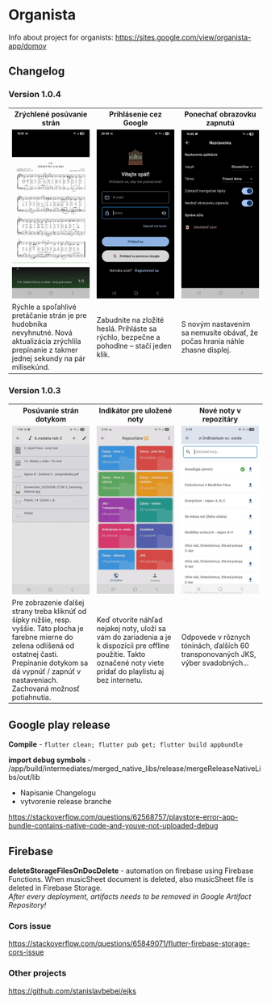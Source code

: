 # Organista

Info about project for organists: https://sites.google.com/view/organista-app/domov 

## Changelog
### Version 1.0.4
<table>
<tr>
<th width="33.33%">Zrýchlené posúvanie strán</th>
<th width="33.33%">Prihlásenie cez Google</th>
<th width="33.33%">Ponechať obrazovku zapnutú</th>
</tr>
<tr>
<td width="33.33%"><img src="docs/1.0.4/fast_page_switching.gif" alt="Version 1.0.4 Col 1"></td>
<td width="33.33%"><img src="docs/1.0.4/sign_in_with_google.gif" alt="Version 1.0.4 Col 2"></td>
<td width="33.33%"><img src="docs/1.0.4/keep_screen_on.jpg" alt="Version 1.0.4 Col 3"></td>
</tr>
<tr>
<td width="33.33%">Rýchle a spoľahlivé pretáčanie strán je pre hudobníka nevyhnutné. Nová aktualizácia zrýchlila prepínanie z takmer jednej sekundy na pár milisekúnd.</td>
<td width="33.33%">Zabudnite na zložité heslá. Prihláste sa rýchlo, bezpečne a pohodlne – stačí jeden klik.</td>
<td width="33.33%">S novým nastavením sa nemusíte obávať, že počas hrania náhle zhasne displej.</td>
</tr>
</table>

### Version 1.0.3
<table>
<tr>
<th width="33.33%">Posúvanie strán dotykom</th>
<th width="33.33%">Indikátor pre uložené noty</th>
<th width="33.33%">Nové noty v repozitáry</th>
</tr>
<tr>
<td width="33.33%"><img src="docs/1.0.3/feature_page_switching.gif" alt="Version 1.0.3 Col 1"></td>
<td width="33.33%"><img src="docs/1.0.3/feature_offline.gif" alt="Version 1.0.3 Col 2"></td>
<td width="33.33%"><img src="docs/1.0.3/new_music_sheets.jpg" alt="Version 1.0.3 Col 3"></td>
</tr>
<tr>
<td width="33.33%">Pre zobrazenie ďalšej strany treba kliknúť od šípky nižšie, resp. vyššie. Táto plocha je farebne mierne do zelena odlíšená od ostatnej časti. Prepínanie dotykom sa dá vypnúť / zapnúť v nastaveniach. Zachovaná možnosť potiahnutia.</td>
<td width="33.33%">Keď otvoríte náhľad nejakej noty, uloží sa vám do zariadenia a je k dispozícii pre offline použitie. Takto označené noty viete pridať do playlistu aj bez internetu.</td>
<td width="33.33%">Odpovede v rôznych tóninách, ďalších 60 transponovaných JKS, výber svadobných...</td>
</tr>
</table>




## Google play release

**Compile** - `flutter clean; flutter pub get; flutter build appbundle`

**import debug symbols** - 
/app/build/intermediates/merged_native_libs/release/mergeReleaseNativeLibs/out/lib

- Napísanie Changelogu
- vytvorenie release branche

https://stackoverflow.com/questions/62568757/playstore-error-app-bundle-contains-native-code-and-youve-not-uploaded-debug

## Firebase

**deleteStorageFilesOnDocDelete** - automation on firebase using Firebase Functions. When musicSheet document is deleted, also musicSheet file is deleted in Firebase Storage.  
*After every deployment, artifacts needs to be removed in Google Artifact Repository!*

### Cors issue
https://stackoverflow.com/questions/65849071/flutter-firebase-storage-cors-issue

### Other projects
https://github.com/stanislavbebej/ejks